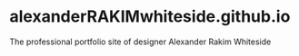 # alexanderRAKIMwhiteside.github.io
The professional portfolio site of designer Alexander Rakim Whiteside
